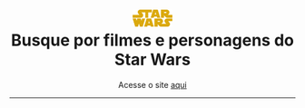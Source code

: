 <h1 align="center">
  <img src="./src/assets/imgs/logo.png" alt="Star Wars" width="70">
<br>
Busque por filmes e personagens do Star Wars
</h1>
<p align="center">
  Acesse o site <a href="https://star-wars-react-juliana-freitas.vercel.app/"> aqui </a>
</p>
<hr />